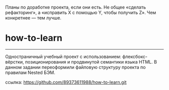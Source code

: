 
Планы по доработке проекта, если они есть. Не общее «сделать рефакторинг», а «исправить X с
 помощью Y, чтобы получить Z». Чем конкретнее — тем лучше.



# **how-to-learn**


------

Одностраничный учебный проект с использованием: флексбокс-вёрстки, позиционирования и продвинутой семантики языка HTML.
В данном задании переоформили файловую структуру проекта по правилам Nested БЭМ.

 
ссылка: https://github.com/89373611988/how-to-learn.git